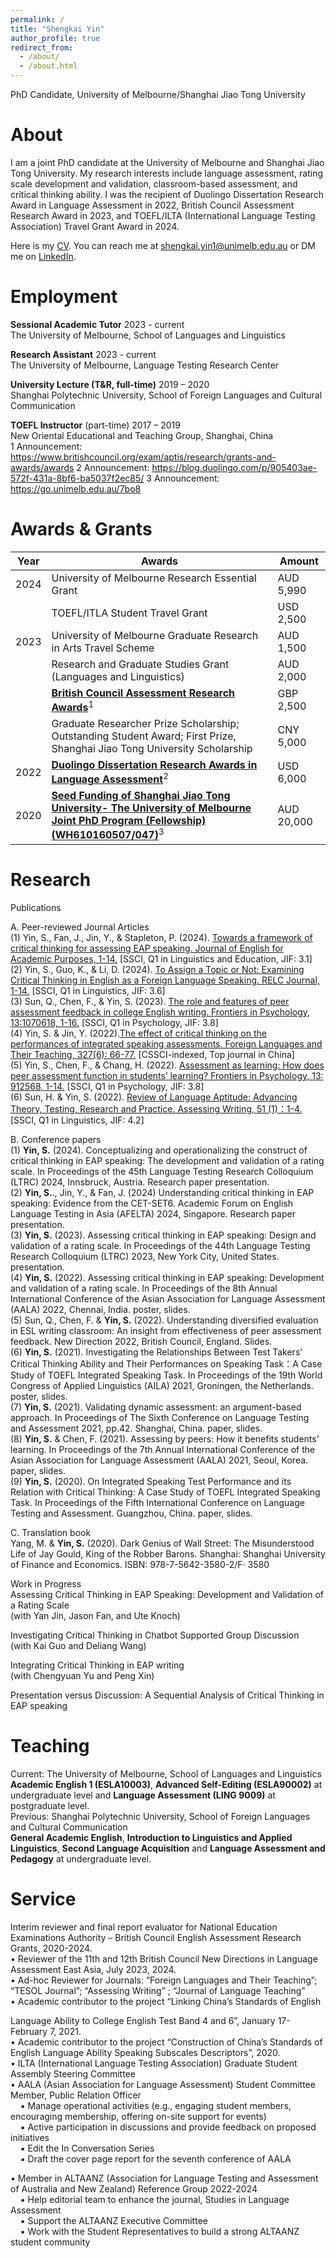 ```yaml
---
permalink: /
title: "Shengkai Yin"
author_profile: true
redirect_from: 
  - /about/
  - /about.html
---
```


PhD Candidate, University of Melbourne/Shanghai Jiao Tong University

About
======

I am a joint PhD candidate at the University of Melbourne and Shanghai Jiao Tong University. My research interests include language assessment, rating scale
development and validation, classroom-based assessment, and critical thinking ability. I was the recipient of Duolingo Dissertation Research Award in Language Assessment in 2022, British Council Assessment Research Award in 2023, and TOEFL/ILTA (International Language Testing Association) Travel Grant Award in 2024.  
  
Here is my [CV](https://shengkaiyin.com/files/Shengkai-CV.pdf). You can reach me at shengkai.yin1@unimelb.edu.au or DM me on [LinkedIn](https://www.linkedin.com/in/shengkai-yin/).
  
Employment
======

**Sessional Academic Tutor**	2023 - current  
The University of Melbourne, School of Languages and Linguistics  
  
**Research Assistant** 	2023 - current  
The University of Melbourne, Language Testing Research Center  
  
**University Lecture (T&R, full-time)** 	2019 – 2020  
Shanghai Polytechnic University, School of Foreign Languages and Cultural Communication  
  
**TOEFL Instructor** (part-time)	2017 – 2019  
New Oriental Educational and Teaching Group, Shanghai, China  
1 Announcement: https://www.britishcouncil.org/exam/aptis/research/grants-and-awards/awards
2 Announcement: https://blog.duolingo.com/p/905403ae-572f-431a-8bf6-ba5037f2ec85/
3 Announcement: https://go.unimelb.edu.au/7bo8
  
Awards & Grants
======
| Year | Awards                                                                                                                                            | Amount |
|------|---------------------------------------------------------------------------------------------------------------------------------------------------|--------|
| 2024 | University of Melbourne Research Essential Grant                                                                                                  | AUD 5,990 |
|      | TOEFL/ITLA Student Travel Grant                                                                                                                   | USD 2,500 |
| 2023 | University of Melbourne Graduate Research in Arts Travel Scheme                                                                                   | AUD 1,500 |
|      | Research and Graduate Studies Grant (Languages and Linguistics)                                                                                   | AUD 2,000 |
|      | [**British Council Assessment Research Awards**](https://www.britishcouncil.org/exam/aptis/research/grants-and-awards/awards)<sup>1</sup>         | GBP 2,500 |
|      | Graduate Researcher Prize Scholarship; Outstanding Student Award; First Prize, Shanghai Jiao Tong University Scholarship                          | CNY 5,000 |
| 2022 | [**Duolingo Dissertation Research Awards in Language Assessment**](https://blog.duolingo.com/p/905403ae-572f-431a-8bf6-ba5037f2ec85/)<sup>2</sup> | USD 6,000 |
| 2020 | [**Seed Funding of Shanghai Jiao Tong University- The University of Melbourne Joint PhD Program (Fellowship) (WH610160507/047)**](https://go.unimelb.edu.au/7bo8)<sup>3</sup>   | AUD 20,000 |

Research
======

Publications  
  
A. Peer-reviewed Journal Articles  
(1) Yin, S., Fan, J., Jin, Y., & Stapleton, P. (2024). [Towards a framework of critical thinking for assessing EAP speaking. Journal of English for Academic Purposes, 1-14.](https://doi.org/10.1016/j.jeap.2024.101426)  [SSCI, Q1 in Linguistics and Education, JIF: 3.1]  
(2) Yin, S., Guo, K., & Li, D. (2024). [To Assign a Topic or Not: Examining Critical Thinking in English as a Foreign Language Speaking. RELC Journal, 1-14.](https://doi.org/10.1177/00336882231222651) [SSCI, Q1 in Linguistics, JIF: 3.6]  
(3) Sun, Q., Chen, F., & Yin, S. (2023). [The role and features of peer assessment feedback in college English writing. Frontiers in Psychology, 13:1070618, 1-16.](https://doi.org/10.3389/fpsyg.2022.1070618) [SSCI, Q1 in Psychology, JIF: 3.8]  
(4) Yin, S. & Jin, Y. (2022).[The effect of critical thinking on the performances of integrated speaking assessments. Foreign Languages and Their Teaching, 327(6): 66-77.](https://doi.org/10.13458/j.cnki.flatt.004905) [CSSCI-indexed, Top journal in China]  
(5) Yin, S., Chen, F., & Chang, H. (2022). [Assessment as learning: How does peer assessment function in students’ learning? Frontiers in Psychology, 13: 912568, 1-14.](https://doi.org/10.3389/fpsyg.2022.912568) [SSCI, Q1 in Psychology, JIF: 3.8]  
(6) Sun, H. & Yin, S. (2022). [Review of Language Aptitude: Advancing Theory, Testing, Research and Practice. Assessing Writing, 51 (1)：1-4.](https://doi.org/10.1016/j.asw.2021.100588) [SSCI, Q1 in Linguistics, JIF: 4.2]  
  
B. Conference papers  
(1) **Yin, S.** (2024). Conceptualizing and operationalizing the construct of critical thinking in EAP speaking: The development and validation of a rating scale. In Proceedings of the 45th Language Testing Research Colloquium (LTRC) 2024, Innsbruck, Austria. Research paper presentation.  
(2) **Yin, S.**., Jin, Y., & Fan, J. (2024) Understanding critical thinking in EAP speaking: Evidence from the CET-SET6. Academic Forum on English Language Testing in Asia (AFELTA) 2024, Singapore. Research paper presentation.  
(3) **Yin, S.** (2023). Assessing critical thinking in EAP speaking: Design and validation of a rating scale. In Proceedings of the 44th Language Testing Research Colloquium (LTRC) 2023, New York City, United States. presentation.  
(4) **Yin, S.** (2022). Assessing critical thinking in EAP speaking: Development and validation of a rating scale. In Proceedings of the 8th Annual International Conference of the Asian Association for Language Assessment (AALA) 2022, Chennai, India. poster, slides.  
(5) Sun, Q., Chen, F. & **Yin, S.** (2022). Understanding diversified evaluation in ESL writing classroom: An insight from effectiveness of peer assessment feedback. New Direction 2022, British Council, England. Slides.  
(6) **Yin, S.** (2021). Investigating the Relationships Between Test Takers’ Critical Thinking Ability and Their Performances on Speaking Task：A Case Study of TOEFL Integrated Speaking Task. In Proceedings of the 19th World Congress of Applied Linguistics (AILA) 2021, Groningen, the Netherlands. poster, slides.  
(7) **Yin, S.** (2021). Validating dynamic assessment: an argument-based approach. In Proceedings of The Sixth Conference on Language Testing and Assessment 2021, pp.42. Shanghai, China. paper, slides.  
(8) **Yin, S.** & Chen, F. (2021). Assessing by peers: How it benefits students’ learning. In Proceedings of the 7th Annual International Conference of the Asian Association for Language Assessment (AALA) 2021, Seoul, Korea. paper, slides.  
(9) **Yin, S.** (2020). On Integrated Speaking Test Performance and its Relation with Critical Thinking: A Case Study of TOEFL Integrated Speaking Task. In Proceedings of the Fifth International Conference on Language Testing and Assessment. Guangzhou, China. paper, slides.  
  
C. Translation book  
Yang, M. & **Yin, S.** (2020). Dark Genius of Wall Street: The Misunderstood Life of Jay Gould, King of the Robber Barons. Shanghai: Shanghai University of Finance and Economics. ISBN: 978-7-5642-3580-2/F· 3580  
  
Work in Progress  
Assessing Critical Thinking in EAP Speaking: Development and Validation of a Rating Scale  
(with Yan Jin, Jason Fan, and Ute Knoch)  
  
Investigating Critical Thinking in Chatbot Supported Group Discussion  
(with Kai Guo and Deliang Wang)  
  
Integrating Critical Thinking in EAP writing  
(with Chengyuan Yu and Peng Xin)  
  
Presentation versus Discussion: A Sequential Analysis of Critical Thinking in EAP speaking  

Teaching
======
Current: The University of Melbourne, School of Languages and Linguistics  
**Academic English 1 (ESLA10003)**, **Advanced Self-Editing (ESLA90002)** at undergraduate level and **Language Assessment (LING 9009)** at postgraduate level.  
Previous: Shanghai Polytechnic University, School of Foreign Languages and Cultural Communication  
**General Academic English**, **Introduction to Linguistics and Applied Linguistics**, **Second Language Acquisition** and **Language Assessment and Pedagogy** at undergraduate level.  
  

Service
======

Interim reviewer and final report evaluator for National Education Examinations Authority – British Council English Assessment Research Grants, 2020-2024.  
• Reviewer of the 11th and 12th British Council New Directions in Language Assessment East Asia, July 2023, 2024.  
• Ad-hoc Reviewer for Journals: “Foreign Languages and Their Teaching”; “TESOL Journal”; “Assessing Writing” ; “Journal of Language Teaching”  
• Academic contributor to the project “Linking China’s Standards of English  
  
Language Ability to College English Test Band 4 and 6”, January 17- February 7, 2021.   
• Academic contributor to the project “Construction of China’s Standards of English Language Ability Speaking Subscales Descriptors”, 2020.  
• ILTA (International Language Testing Association) Graduate Student Assembly Steering Committee  
• AALA (Asian Association for Language Assessment) Student Committee Member, Public Relation Officer  
&nbsp;&nbsp;&nbsp;&nbsp;▪ Manage operational activities (e.g., engaging student members, encouraging membership, offering on-site support for events)  
&nbsp;&nbsp;&nbsp;&nbsp;▪ Active participation in discussions and provide feedback on proposed initiatives  
&nbsp;&nbsp;&nbsp;&nbsp;▪ Edit the In Conversation Series  
&nbsp;&nbsp;&nbsp;&nbsp;▪ Draft the cover page report for the seventh conference of AALA  
  
• Member in ALTAANZ (Association for Language Testing and Assessment of Australia and New Zealand) Reference Group 2022-2024  
&nbsp;&nbsp;&nbsp;&nbsp;▪ Help editorial team to enhance the journal, Studies in Language Assessment  
&nbsp;&nbsp;&nbsp;&nbsp;▪ Support the ALTAANZ Executive Committee  
&nbsp;&nbsp;&nbsp;&nbsp;▪ Work with the Student Representatives to build a strong ALTAANZ student community  

